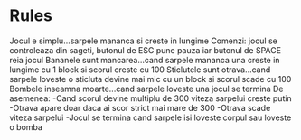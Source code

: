 Rules
=====

Jocul e simplu...sarpele mananca si creste in lungime
Comenzi: jocul se controleaza din sageti, butonul de ESC pune pauza iar butonul de SPACE reia jocul
Bananele sunt mancarea...cand sarpele mananca una creste in lungime cu 1 block si scorul creste cu 100
Sticlutele sunt otrava...cand sarpele loveste o sticluta devine mai mic cu un block si scorul scade cu 100
Bombele inseamna moarte...cand sarpele loveste una jocul se termina
De asemenea:
-Cand scorul devine multiplu de 300 viteza sarpelui creste putin
-Otrava apare doar daca ai scor strict mai mare de 300
-Otrava scade viteza sarpelui
-Jocul se termina cand sarpele isi loveste corpul sau loveste o bomba
